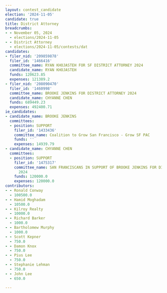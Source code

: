 ```yaml
---
layout: contest_candidate
election: '2024-11-05'
candidate: true
title: District Attorney
breadcrumbs:
- - November 05, 2024
  - elections/2024-11-05
- - District Attorney
  - elections/2024-11-05/contests/dat
candidates:
- filer_nid: '209859878'
  filer_id: '1466416'
  committee_name: RYAN KHOJASTEH FOR SF DISTRICT ATTORNEY 2024
  candidate_name: RYAN KHOJASTEH
  funds: 120623.85
  expenses: 121389.2
- filer_nid: '208090470'
  filer_id: '1460998'
  committee_name: BROOKE JENKINS FOR DISTRICT ATTORNEY 2024
  candidate_name: CHYANNE CHEN
  funds: 689449.23
  expenses: 492400.71
ie_candidates:
- candidate_name: BROOKE JENKINS
  committees:
  - position: SUPPORT
    filer_id: '1433436'
    committee_name: Coalition to Grow San Francisco - Grow SF PAC
    funds: ''
    expenses: 14939.79
- candidate_name: CHYANNE CHEN
  committees:
  - position: SUPPORT
    filer_id: '1475317'
    committee_name: SAN FRANCISCANS IN SUPPORT OF BROOKE JENKINS FOR DISTRICT ATTORNEY
      2024
    funds: 120000.0
    expenses: 120000.0
contributors:
- - Ronald Conway
  - 100500.0
- - Hamid Moghadam
  - 10500.0
- - Kilroy Realty
  - 10000.0
- - Richard Barker
  - 1000.0
- - Bartholomew Murphy
  - 1000.0
- - Scott Kepner
  - 750.0
- - Damon Knox
  - 750.0
- - Pius Lee
  - 750.0
- - Stephanie Lehman
  - 750.0
- - John Lee
  - 650.0

---
```


